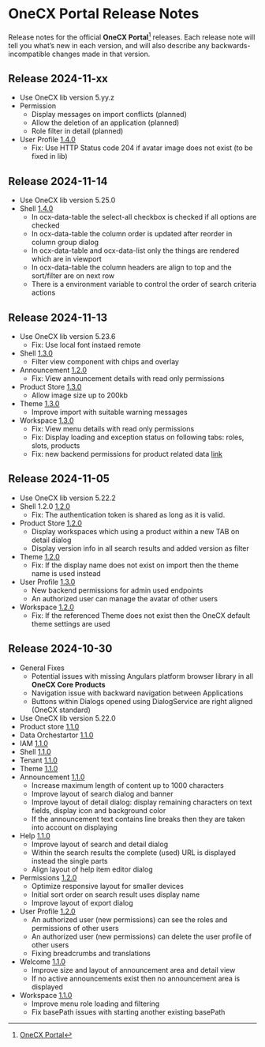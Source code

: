 # OneCX Portal Release Notes
Release notes for the official **OneCX Portal**[^1] releases. Each release note will tell you what’s new in each version, and will also describe any backwards-incompatible changes made in that version.

## Release 2024-11-xx
* Use OneCX lib version 5.yy.z
* Permission
    * Display messages on import conflicts (planned)
    * Allow the deletion of an application (planned)
    * Role filter in detail (planned)
* User Profile [1.4.0](releases/20241112/onecx-user-profile.md)
    * Fix: Use HTTP Status code 204 if avatar image does not exist (to be fixed in lib)


## Release 2024-11-14
* Use OneCX lib version 5.25.0
* Shell [1.4.0](releases/20241114/onecx-shell.md)
    * In ocx-data-table the select-all checkbox is checked if all options are checked
    * In ocx-data-table the column order is updated after reorder in column group dialog
    * In ocx-data-table and ocx-data-list only the things are rendered which are in viewport
    * In ocx-data-table the column headers are align to top and the sort/filter are on next row
    * There is a environment variable to control the order of search criteria actions


## Release 2024-11-13
* Use OneCX lib version 5.23.6
    * Fix: Use local font instaed remote
* Shell [1.3.0](releases/20241113/onecx-shell.md)
    * Filter view component with chips and overlay
* Announcement [1.2.0](releases/20241113/onecx-announcement.md)
    * Fix: View announcement details with read only permissions
* Product Store [1.3.0](releases/20241113/onecx-product-store.md)
    * Allow image size up to 200kb
* Theme [1.3.0](releases/20241113/onecx-theme.md)
    * Improve import with suitable warning messages 
* Workspace [1.3.0](releases/20241113/onecx-workspace.md)
    * Fix: View menu details with read only permissions
    * Fix: Display loading and exception status on following tabs: roles, slots, products
    * Fix: new backend permissions for product related data [link](https://github.com/onecx/onecx-workspace-bff/commit/dd9b24599b5cf9a16258e952cafaa6634585a372#diff-fae1be0e38e5db5b0a5c9205f249f194e968340bd8918bab56ebfcf5ef3746e1)


## Release 2024-11-05
* Use OneCX lib version 5.22.2
* Shell 1.2.0 [1.2.0](releases/20241105/onecx-shell.md)
    * Fix: The authentication token is shared as long as it is valid.
* Product Store [1.2.0](releases/20241105/onecx-product-store.md)
    * Display workspaces which using a product within a new TAB on detail dialog
    * Display version info in all search results and added version as filter
* Theme [1.2.0](releases/20241105/onecx-theme.md)
    * Fix: If the display name does not exist on import then the theme name is used instead
* User Profile [1.3.0](releases/20241105/onecx-user-profile.md)
    * New backend permissions for admin used endpoints
    * An authorized user can manage the avatar of other users
* Workspace  [1.2.0](releases/20241105/onecx-workspace.md)
    * Fix: If the referenced Theme does not exist then the OneCX default theme settings are used


## Release 2024-10-30
* General Fixes
    * Potential issues with missing Angulars platform browser library in all **OneCX Core Products**
    * Navigation issue with backward navigation between Applications
    * Buttons within Dialogs opened using DialogService are right aligned (OneCX standard)
* Use OneCX lib version 5.22.0 
* Product store [1.1.0](releases/20241030/onecx-product-store.md)
* Data Orchestartor [1.1.0](releases/20241030/onecx-data-orchestrator.md)
* IAM [1.1.0](releases/20241030/onecx-iam.md)
* Shell [1.1.0](releases/20241030/onecx-shell.md)
* Tenant [1.1.0](releases/20241030/onecx-tenant.md)
* Theme [1.1.0](releases/20241030/onecx-theme.md)
* Announcement [1.1.0](releases/20241030/onecx-announcement.md)
    * Increase maximum length of content up to 1000 characters
    * Improve layout of search dialog and banner
    * Improve layout of detail dialog: display remaining characters on text fields, display icon and background color
    * If the announcement text contains line breaks then they are taken into account on displaying
* Help [1.1.0](releases/20241030/onecx-help.md)
    * Improve layout of search and detail dialog
    * Within the search results the complete (used) URL is displayed instead the single parts
    * Align layout of help item editor dialog
* Permissions [1.2.0](releases/20241030/onecx-permission.md)
    * Optimize responsive layout for smaller devices
    * Initial sort order on search result uses display name
    * Improve layout of export dialog
* User Profile [1.2.0](releases/20241030/onecx-user-profile.md)
    * An authorized user (new permissions) can see the roles and permissions of other users
    * An authorized user (new permissions) can delete the user profile of other users
    * Fixing breadcrumbs and translations
* Welcome [1.1.0](releases/20241030/onecx-welcome.md)
    * Improve size and layout of announcement area and detail view
    * If no active announcements exist then no announcement area is displayed
* Workspace [1.1.0](releases/20241030/onecx-workspace.md)
    * Improve menu role loading and filtering
    * Fix basePath issues with starting another existing basePath


[^1]: [OneCX Portal](https://github.com/onecx)
